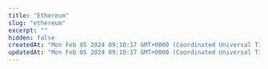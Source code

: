 ```yaml
---
title: "Ethereum"
slug: "ethereum"
excerpt: ""
hidden: false
createdAt: "Mon Feb 05 2024 09:10:17 GMT+0000 (Coordinated Universal Time)"
updatedAt: "Mon Feb 05 2024 09:10:17 GMT+0000 (Coordinated Universal Time)"
---
```

